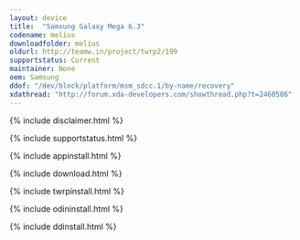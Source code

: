 ```yaml
---
layout: device
title:  "Samsung Galaxy Mega 6.3"
codename: melius
downloadfolder: melius
oldurl: http://teamw.in/project/twrp2/199
supportstatus: Current
maintainer: None
oem: Samsung
ddof: "/dev/block/platform/msm_sdcc.1/by-name/recovery"
xdathread: "http://forum.xda-developers.com/showthread.php?t=2460586"
---
```


{% include disclaimer.html %}

{% include supportstatus.html %}

{% include appinstall.html %}

{% include download.html %}

{% include twrpinstall.html %}

{% include odininstall.html %}

{% include ddinstall.html %}
